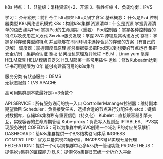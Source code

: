 k8s
特点：
1、轻量级：消耗资源小
2、开源
3、弹性伸缩
4、负载均衡：IPVS

学习：
介绍说明：前世今生 k8s框架 k8s关键字含义
基础概念： 什么是Pod  控制器类型  K8s网络通讯模式
K8s：构建k8s集群
资源清单：什么是资源  掌握资源清单的语法  编写Pod  掌握Pod的生命周期（重要）
Pod控制器：掌握各种控制器的特点以及使用定义方式
Service服务发现：掌握  SVC  原理及其构建方式
存储：掌握多种存储类型的特点 并且能够在不同环境中选择合适的存储的方案（有自己的见解）
调度器：掌握调度器原理 能够根据要求把Pod定义到想要的节点运行
集群安全机制：集群的认证  鉴权  访问控制原理及其流程
HELM：Linux yum   掌握HELM原理   HELM模版自定义  HELM部署一些常用插件
运维：修改Kubeadm达到证书可用期限为10年 能够构建高可用的k8s集群


服务分类
    有状态服务：DBMS  
    无状态服务：LVS APACHE 

高可用集群副本数最好是>=3奇数个

API SERVICE：所有服务访问的统一入口
ControllerMananger控制器：维持副本期望数目
Scheduler：负责接受任务，选择合适的节点进行分配任务
etcd：键值对数据库，存储k8s集群所有重要信息（持久化）
Kubelet：直接跟容器引擎交互，实现容器的生命周期管理
Kube-proxy：负责写入规则至 IPTABLES、IPVS实现服务映射
COREDNS：可以为集群中的SVC创建一个域名IP的对应关系解析
DASHBOARD：给k8s集群提供一个B/S结构访问体系
INGRESS CONTROLLER：官方只能实现四层代理，INGRESS可以实现七层代理
FEDERATION：提供一个可以跨集群中心多k8s统一管理功能
PROMETHEUS：提供k8s集群的监控能力
ELK：提供K8s集群日志统一分析介入平台


